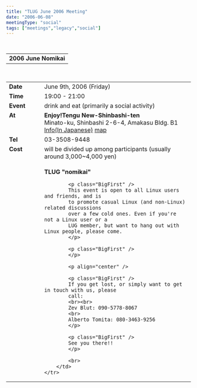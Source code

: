 ```yaml
---
title: "TLUG June 2006 Meeting"
date: "2006-06-08"
meetingType: "social"
tags: ["meetings","legacy","social"]
---
```


<br>

<table border="0" cellpadding="3" cellspacing="1" width="70%" /><tr>
		<td /><b>2006 June Nomikai</b></td></tr>
</table><br>

<table border="0" width="70%" cellpadding="1" cellspacing="1" />
	<tr />
		<td width="80" valign="top" /><b>Date</b></td>
		<td>June 9th, 2006 (Friday)<br></td>
	</tr>
	<tr />
		<td width="80" valign="top" /><b>Time</b></td>
		<td>19:00 - 21:00<br></td>
	</tr>
	<tr />
		<td width="80" valign="top" /><b>Event</b></td>
		<td>drink and eat (primarily a social activity)<br></td>
	</tr>
	<tr />
		<td width="80" valign="top" /><b>At</b></td>
		<td>
			<b>Enjoy!Tengu New-Shinbashi-ten</b><br>
       		Minato-ku, Shinbashi 2-6-4, Amakasu Bldg. B1<br>
			<a href="http://r.gnavi.co.jp/a115110/">Info(In Japanese)</a>
			<a href="http://r.gnavi.co.jp/a115110/map1.htm">map</a>
	   </td>
	</tr>
	<tr />
		<td width="80" valign="top" /><b>Tel</b></td>
		<td>03-3508-9448</td>
	</tr>
	<tr />
		<td width="80" valign="top" /><b>Cost</b></td>
		<td>will be divided up among participants
				 (usually around 3,000~4,000 yen)</td>
	</tr>
	<tr />
		<td width="80" valign="top" />&nbsp;</td>
		<td>
			<p>
			<b>TLUG "nomikai"</b>
			</p>

			<p class="BigFirst" />
			This event is open to all Linux users and friends, and is
			to promote casual Linux (and non-Linux) related discussions
			over a few cold ones. Even if you're not a Linux user or a
			LUG member, but want to hang out with Linux people, please come.
			</p>

			<p class="BigFirst" />
			</p>
			
			<p align="center" />

			<p class="BigFirst" />
			If you get lost, or simply want to get in touch with us, please
			call:
			<br><br>
			Zev Blut: 090-5778-8067
			<br>
			Alberto Tomita: 080-3463-9256
			</p>

			<p class="BigFirst" />
			See you there!!
			</p>

			<br>
		</td>
	</tr>


</table>
<br>
